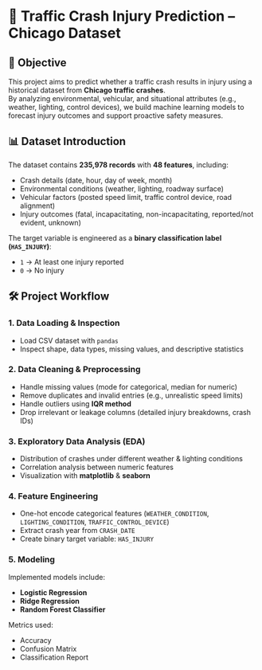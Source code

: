# 🚦 Traffic Crash Injury Prediction – Chicago Dataset  

## 📌 Objective  
This project aims to predict whether a traffic crash results in injury using a historical dataset from **Chicago traffic crashes**.  
By analyzing environmental, vehicular, and situational attributes (e.g., weather, lighting, control devices), we build machine learning models to forecast injury outcomes and support proactive safety measures.  

## 📊 Dataset Introduction  
The dataset contains **235,978 records** with **48 features**, including:  
- Crash details (date, hour, day of week, month)  
- Environmental conditions (weather, lighting, roadway surface)  
- Vehicular factors (posted speed limit, traffic control device, road alignment)  
- Injury outcomes (fatal, incapacitating, non-incapacitating, reported/not evident, unknown)  

The target variable is engineered as a **binary classification label (`HAS_INJURY`)**:  
- `1` → At least one injury reported  
- `0` → No injury  

## 🛠️ Project Workflow  

### 1. Data Loading & Inspection  
- Load CSV dataset with `pandas`  
- Inspect shape, data types, missing values, and descriptive statistics  

### 2. Data Cleaning & Preprocessing  
- Handle missing values (mode for categorical, median for numeric)  
- Remove duplicates and invalid entries (e.g., unrealistic speed limits)  
- Handle outliers using **IQR method**  
- Drop irrelevant or leakage columns (detailed injury breakdowns, crash IDs)  

### 3. Exploratory Data Analysis (EDA)  
- Distribution of crashes under different weather & lighting conditions  
- Correlation analysis between numeric features  
- Visualization with **matplotlib** & **seaborn**  

### 4. Feature Engineering  
- One-hot encode categorical features (`WEATHER_CONDITION`, `LIGHTING_CONDITION`, `TRAFFIC_CONTROL_DEVICE`)  
- Extract crash year from `CRASH_DATE`  
- Create binary target variable: `HAS_INJURY`  

### 5. Modeling  
Implemented models include:  
- **Logistic Regression**  
- **Ridge Regression**  
- **Random Forest Classifier**  

Metrics used:  
- Accuracy  
- Confusion Matrix  
- Classification Report  
